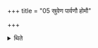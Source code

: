 +++
title = "05 स्रुवेण पार्वणौ होमौ"

+++

<details><summary>थिते</summary>

5. (He offers) the Pārvaṇa-homas by means of the Sruva (spoon): with r̥ṣabhaṁ vajinaṁ vayam...[^1] on the full-moon day; with amāvāsyā subhagā...[^2] on the new-moon-day.  

[^1-2]: TB III.7.5.13.
</details>
